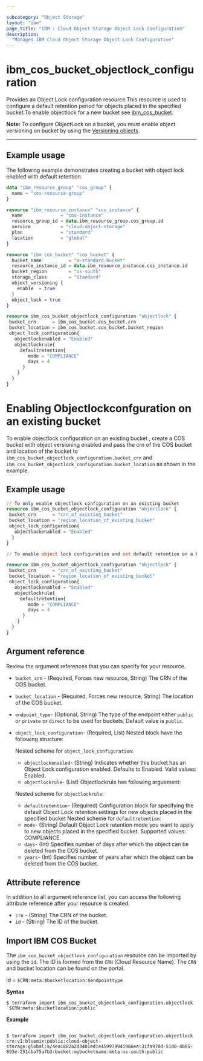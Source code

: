```yaml
---

subcategory: "Object Storage"
layout: "ibm"
page_title: "IBM : Cloud Object Storage Object Lock Configuration"
description: 
  "Manages IBM Cloud Object Storage Object Lock Configuration"
---
```


# ibm_cos_bucket_objectlock_configuration
Provides an  Object Lock configuration resource.This resource is used to configure a default retention period for objects placed in the specified bucket.To enable objectlock for a new bucket see [ibm_cos_bucket](https://registry.terraform.io/providers/IBM-Cloud/ibm/latest/docs/resources/cos_bucket).



**Note:**
To configure ObjectLock on a bucket, you must enable object versioning on bucket by using the [Versioning objects](https://cloud.ibm.com/docs/cloud-object-storage?topic=cloud-object-storage-versioning).

---

## Example usage
The following example demonstrates creating a bucket with object lock enabled with default retention.

```terraform
data "ibm_resource_group" "cos_group" {
  name = "cos-resource-group"
}

resource "ibm_resource_instance" "cos_instance" {
  name              = "cos-instance"
  resource_group_id = data.ibm_resource_group.cos_group.id
  service           = "cloud-object-storage"
  plan              = "standard"
  location          = "global"
}

resource "ibm_cos_bucket" "cos_bucket" {
  bucket_name          = "a-standard-bucket"
  resource_instance_id = data.ibm_resource_instance.cos_instance.id
  bucket_region        = "us-south"
  storage_class        = "Standard"
  object_versioning {
    enable  = true
  }
  object_lock = true
}

resource ibm_cos_bucket_objectlock_configuration "objectlock" {
 bucket_crn      = ibm_cos_bucket.cos_bucket.crn
 bucket_location = ibm_cos_bucket.cos_bucket.bucket_region
 object_lock_configuration{
   objectlockenabled = "Enabled"
   objectlockrule{
     defaultretention{
        mode = "COMPLIANCE"
        days = 4
      }
    }
  }
}

```
# Enabling Objectlockconfguration on an existing bucket
To enable objectlock configuration on an existing bucket , create a COS bucket with object versioning enabled and pass the crn of the COS bucket and location of the bucket to `ibm_cos_bucket_objectlock_configuration.bucket_crn` and `ibm_cos_bucket_objectlock_configuration.bucket_location` as shown in the example.

## Example usage

```terraform
// To only enable objectlock configuration on an existing bucket
resource ibm_cos_bucket_objectlock_configuration "objectlock" {
 bucket_crn      = "crn_of_existing_bucket"
 bucket_location = "region_location_of_existing_bucket"
 object_lock_configuration{
   objectlockenabled = "Enabled"
  }
}

// To enable object lock configuration and set default retention on a bucket

resource ibm_cos_bucket_objectlock_configuration "objectlock" {
 bucket_crn      = "crn_of_existing_bucket"
 bucket_location = "region_location_of_existing_bucket"
 object_lock_configuration{
   objectlockenabled = "Enabled"
   objectlockrule{
     defaultretention{
        mode = "COMPLIANCE"
        days = 4
      }
    }
  }
}


```

## Argument reference
Review the argument references that you can specify for your resource. 
- `bucket_crn` - (Required, Forces new resource, String) The CRN of the COS bucket.
- `bucket_location` - (Required, Forces new resource, String) The location of the COS bucket.
- `endpoint_type`- (Optional, String) The type of the endpoint either `public` or `private` or `direct` to be used for buckets. Default value is `public`.
- `object_lock_configuration`- (Required, List) Nested block have the following structure:
  
  Nested scheme for `object_lock_configuration`:
  - `objectlockenabled`- (String) Indicates whether this bucket has an Object Lock configuration enabled. Defaults to Enabled. Valid values: Enabled.
  - `objectlockrule`- (List) Objectlockrule has following arguement:
  
  Nested scheme for `objectlockrule`:
  - `defaultretention`- (Required) Configuration block for specifying the default Object Lock retention settings for new objects placed in the specified bucket
  Nested scheme for `defaultretention`:
  - `mode`- (String)  Default Object Lock retention mode you want to apply to new objects placed in the specified bucket. Supported values: COMPLIANCE.
  - `days`- (Int) Specifies number of days after which the object can be deleted from the COS bucket.
  - `years`- (Int) Specifies number of years after which the object can be deleted from the COS bucket.

## Attribute reference
In addition to all argument reference list, you can access the following attribute reference after your resource is created.

- `crn` - (String) The CRN of the bucket.
- `id` - (String) The ID of the bucket.

## Import IBM COS Bucket
The `ibm_cos_bucket_objectlock_configuration` resource can be imported by using the `id`. The ID is formed from the `CRN` (Cloud Resource Name). The `CRN` and bucket location can be found on the portal.

id = `$CRN:meta:$bucketlocation:$endpointtype`

**Syntax**

```
$ terraform import ibm_cos_bucket_objectlock_configuration.objectlock `$CRN:meta:$bucketlocation:public`

```

**Example**

```

$ terraform import ibm_cos_bucket_objectlock_configuration.objectlock crn:v1:bluemix:public:cloud-object-storage:global:a/4ea1882a2d3401ed1e459979941966ea:31fa970d-51d0-4b05-893e-251cba75a7b3:bucket:mybucketname:meta:us-south:public

```